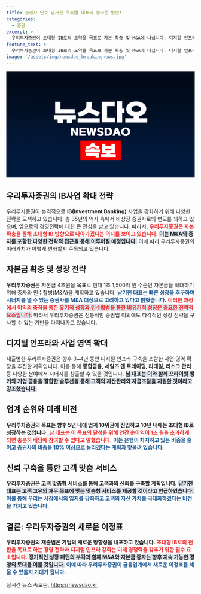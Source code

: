 ```yaml
---
title: 증권사 인수 남기천 우투證 대표의 놀라운 발언!
categories:
  - 증권
excerpt: >
  우리투자증권이 초대형 IB로의 도약을 목표로 자본 확충 및 M&A에 나섭니다. 디지털 인프라 확대와 융합 솔루션을 통해 5년 내 연간 순이익 1조 달성을 계획 중입니다. 증권업계의 새로운 패러다임을 주목하세요!
feature_text: >
  우리투자증권이 초대형 IB로의 도약을 목표로 자본 확충 및 M&A에 나섭니다. 디지털 인프라 확대와 융합 솔루션을 통해 5년 내 연간 순이익 1조 달성을 계획 중입니다. 증권업계의 새로운 패러다임을 주목하세요!
image: '/assets/img/newsdao_breakingnews.jpg'
---
```


<p><img src="/assets/img/newsdao_breakingnews.jpg" alt="bookingtag 속보" /></p>

<h2 data-ke-size="size26">우리투자증권의 IB사업 확대 전략</h2>

<p data-ke-size="size16">우리투자증권이 본격적으로 <b>IB(Investment Banking)</b> 사업을 강화하기 위해 다양한 전략을 모색하고 있습니다. 총 35년의 역사 속에서 비상장 증권사로의 변모를 꾀하고 있으며, 앞으로의 경영전략에 대한 큰 관심을 받고 있습니다. 따라서, <b><span style="color: #ee2323;">우리투자증권은 자본 확충을 통해 초대형 IB 방향으로 나아가겠다는 의지를 보이고 있습니다.</span></b> <b><span style="background-color: #21538527;">이는 M&A와 증자를 포함한 다양한 전략적 접근을 통해 이루어질 예정입니다.</span></b> 이에 따라 우리투자증권의 미래가치가 어떻게 변화할지 주목되고 있습니다.</p>

<p data-ke-size="size16"></p>

<h2 data-ke-size="size26">자본금 확충 및 성장 전략</h2>

<p data-ke-size="size16"><b>우리투자증권</b>은 자본금 4조원을 목표로 현재 1조 1,500억 원 수준인 자본금을 확대하기 위해 증자와 인수합병(M&A)을 계획하고 있습니다. <b><span style="color: #1a5490;">남기천 대표는 빠른 성장을 추구하며 시너지를 낼 수 있는 증권사를 M&A 대상으로 고려하고 있다고 밝혔습니다.</span></b> <b><span style="color: #ee2323;">이러한 과정에서 이익의 축적을 통한 <span style="background-color: #21538527;">유기적 성장과 인수합병을 통한 비유기적 성장은 중요한 전략적 요소입니다.</span></span></b> 따라서 우리투자증권은 전통적인 증권업 이외에도 다각적인 성장 전략을 구사할 수 있는 기반을 다져나가고 있습니다.</p>

<p data-ke-size="size16"></p>

<h2 data-ke-size="size26">디지털 인프라와 사업 영역 확대</h2>

<p data-ke-size="size16">재출범한 우리투자증권은 향후 3~4년 동안 디지털 인프라 구축을 포함한 사업 영역 확장을 추진할 계획입니다. 이를 통해 <b>종합금융, 세일즈 앤 트레이딩, 리테일, 리스크 관리</b> 등 다양한 분야에서 시너지를 창출할 수 있을 것입니다. <b><span style="background-color: #21538527;">남 대표는 이와 함께 프라이빗 뱅커와 기업 금융을 결합한 솔루션을 통해 고객의 자산관리와 자금조달을 지원할 것이라고 강조했습니다.</span></b></p>

<p data-ke-size="size16"></p>

<h2 data-ke-size="size26">업계 순위와 미래 비전</h2>

<p data-ke-size="size16"><b>우리투자증권의 목표는 향후 5년 내에 업계 10위권에 진입하고 10년 내에는 초대형 IB로 성장하는 것입니다.</b> <b><span style="color: #ee2323;">남 대표는 이 목표의 달성을 위해 연간 순이익이 1조 원을 초과하게 되면 충분히 배당에 참여할 수 있다고 말했습니다.</span></b> <b><span style="color: #1a5490;">이는 은행이 차지하고 있는 비중을 줄이고 증권사의 비중을 10% 이상으로 늘리겠다는 계획과 맞물려 있습니다.</span></b></p>

<p data-ke-size="size16"></p>

<h2 data-ke-size="size26">신뢰 구축을 통한 고객 맞춤 서비스</h2>

<p data-ke-size="size16"><b>우리투자증권은 고객 맞춤형 서비스를 통해 고객과의 신뢰를 구축할 계획입니다.</b> <b><span style="background-color: #21538527;">남기천 대표는 고객 고유의 재무 목표에 맞는 맞춤형 서비스를 제공할 것이라고 언급하였습니다.</span></b> <b><span style="color: #1a5490;">이를 통해 우리는 시장에서의 입지를 강화하고 고객의 자산 가치를 극대화하겠다는 비전을 가지고 있습니다.</span></b></p>

<p data-ke-size="size16"></p>

<h2 data-ke-size="size26">결론: 우리투자증권의 새로운 이정표</h2>

<p data-ke-size="size16"><b>우리투자증권의 재출범은 기업의 새로운 방향성을 내포하고 있습니다.</b> <b><span style="color: #ee2323;">초대형 IB로의 전환을 목표로 하는 경영 전략과 디지털 인프라 강화는 미래 경쟁력을 갖추기 위한 필수 요소입니다.</span></b> <b><span style="background-color: #21538527;">장기적인 성장 패턴의 부각과 함께 M&A와 자본금 증자는 향후 지속 가능한 경영의 토대를 이룰 것입니다.</span></b> <b><span style="color: #1a5490;">이에 따라 우리투자증권이 금융업계에서 새로운 이정표를 세울 수 있을지 기대가 됩니다.</span></b></p>

<p data-ke-size="size16"></p>
실시간 뉴스 속보는, <a href="https://newsdao.kr" rel="dofollow">https://newsdao.kr</a>


